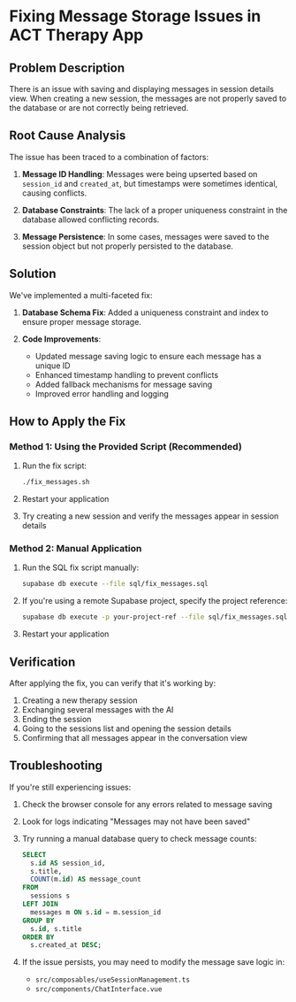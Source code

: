 # Fixing Message Storage Issues in ACT Therapy App

## Problem Description

There is an issue with saving and displaying messages in session details view. When creating a new session, the messages are not properly saved to the database or are not correctly being retrieved.

## Root Cause Analysis

The issue has been traced to a combination of factors:

1. **Message ID Handling**: Messages were being upserted based on `session_id` and `created_at`, but timestamps were sometimes identical, causing conflicts.

2. **Database Constraints**: The lack of a proper uniqueness constraint in the database allowed conflicting records.

3. **Message Persistence**: In some cases, messages were saved to the session object but not properly persisted to the database.

## Solution

We've implemented a multi-faceted fix:

1. **Database Schema Fix**: Added a uniqueness constraint and index to ensure proper message storage.

2. **Code Improvements**: 
   - Updated message saving logic to ensure each message has a unique ID
   - Enhanced timestamp handling to prevent conflicts
   - Added fallback mechanisms for message saving
   - Improved error handling and logging

## How to Apply the Fix

### Method 1: Using the Provided Script (Recommended)

1. Run the fix script:
   ```bash
   ./fix_messages.sh
   ```

2. Restart your application

3. Try creating a new session and verify the messages appear in session details

### Method 2: Manual Application

1. Run the SQL fix script manually:
   ```bash
   supabase db execute --file sql/fix_messages.sql
   ```

2. If you're using a remote Supabase project, specify the project reference:
   ```bash
   supabase db execute -p your-project-ref --file sql/fix_messages.sql
   ```

3. Restart your application

## Verification

After applying the fix, you can verify that it's working by:

1. Creating a new therapy session
2. Exchanging several messages with the AI
3. Ending the session
4. Going to the sessions list and opening the session details
5. Confirming that all messages appear in the conversation view

## Troubleshooting

If you're still experiencing issues:

1. Check the browser console for any errors related to message saving
2. Look for logs indicating "Messages may not have been saved"
3. Try running a manual database query to check message counts:
   ```sql
   SELECT
     s.id AS session_id,
     s.title,
     COUNT(m.id) AS message_count
   FROM
     sessions s
   LEFT JOIN
     messages m ON s.id = m.session_id
   GROUP BY
     s.id, s.title
   ORDER BY
     s.created_at DESC;
   ```

4. If the issue persists, you may need to modify the message save logic in:
   - `src/composables/useSessionManagement.ts`
   - `src/components/ChatInterface.vue` 